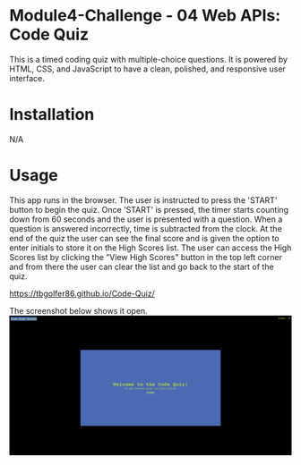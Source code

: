 # Module4-Challenge - 04 Web APIs: Code Quiz

This is a timed coding quiz with multiple-choice questions. It is powered by HTML, CSS, and JavaScript to have a clean, polished, and responsive user interface.

# Installation

N/A

# Usage

This app runs in the browser. The user is instructed to press the 'START' button to begin the quiz. Once 'START' is pressed, the timer starts counting down from 60 seconds and the user is presented with a question. When a question is answered incorrectly, time is subtracted from the clock. At the end of the quiz the user can see the final score and is given the option to enter initials to store it on the High Scores list. The user can access the High Scores list by clicking the "View High Scores" button in the top left corner and from there the user can clear the list and go back to the start of the quiz.

https://tbgolfer86.github.io/Code-Quiz/

The screenshot below shows it open.
![alt text](assets/Screenshot%202022-12-18%20at%203.24.24%20PM.png)
